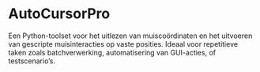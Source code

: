 # AutoCursorPro
Een Python-toolset voor het uitlezen van muiscoördinaten en het uitvoeren van gescripte muisinteracties op vaste posities. Ideaal voor repetitieve taken zoals batchverwerking, automatisering van GUI-acties, of testscenario’s.
